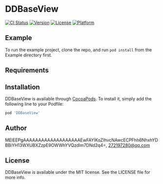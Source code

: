 # DDBaseView

[![CI Status](https://img.shields.io/travis/MEIEEPgAAAAAAAAAAAAAAAAAAAEwFAYIKoZIhvcNAwcECPFhh6NhxhYDBBiYH13WXUBXZzpE9OWWhYVQzdlm7DNd2q4=/DDBaseView.svg?style=flat)](https://travis-ci.org/MEIEEPgAAAAAAAAAAAAAAAAAAAEwFAYIKoZIhvcNAwcECPFhh6NhxhYDBBiYH13WXUBXZzpE9OWWhYVQzdlm7DNd2q4=/DDBaseView)
[![Version](https://img.shields.io/cocoapods/v/DDBaseView.svg?style=flat)](https://cocoapods.org/pods/DDBaseView)
[![License](https://img.shields.io/cocoapods/l/DDBaseView.svg?style=flat)](https://cocoapods.org/pods/DDBaseView)
[![Platform](https://img.shields.io/cocoapods/p/DDBaseView.svg?style=flat)](https://cocoapods.org/pods/DDBaseView)

## Example

To run the example project, clone the repo, and run `pod install` from the Example directory first.

## Requirements

## Installation

DDBaseView is available through [CocoaPods](https://cocoapods.org). To install
it, simply add the following line to your Podfile:

```ruby
pod 'DDBaseView'
```

## Author

MEIEEPgAAAAAAAAAAAAAAAAAAAEwFAYIKoZIhvcNAwcECPFhh6NhxhYDBBiYH13WXUBXZzpE9OWWhYVQzdlm7DNd2q4=, 272197280@qq.com

## License

DDBaseView is available under the MIT license. See the LICENSE file for more info.
